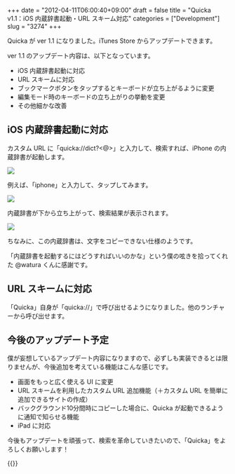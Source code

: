 +++
date = "2012-04-11T06:00:40+09:00"
draft = false
title = "Quicka v1.1：iOS 内蔵辞書起動・URL スキーム対応"
categories = ["Development"]
slug = "3274"
+++

Quicka が ver 1.1 になりました。iTunes Store からアップデートできます。

ver 1.1 のアップデート内容は、以下となっています。

* iOS 内蔵辞書起動に対応
* URL スキームに対応
* ブックマークボタンをタップするとキーボードが立ち上がるように変更
* 編集モード時のキーボードの立ち上がりの挙動を変更
* その他細かな改善

## iOS 内蔵辞書起動に対応

カスタム URL に「quicka://dict?<@>」と入力して、検索すれば、iPhone の内蔵辞書が起動します。

![](/images/2012/04/3274_1.png)

例えば、「iphone」と入力して、タップしてみます。

![](/images/2012/04/3274_2.png)

内蔵辞書が下から立ち上がって、検索結果が表示されます。

![](/images/2012/04/3274_3.png)

ちなみに、この内蔵辞書は、文字をコピーできない仕様のようです。

「内蔵辞書を起動するにはどうすればいいのかな」という僕の呟きを拾ってくれた @watura くんに感謝です。

## URL スキームに対応

「Quicka」自身が「quicka://」で呼び出せるようになりました。他のランチャーから呼び出せます。

## 今後のアップデート予定

僕が妄想しているアップデート内容になりますので、必ずしも実装できるとは限りませんが、今後追加を考えている機能はこんな感じです。

* 画面をもっと広く使える UI に変更
* URL スキームを利用したカスタム URL 追加機能（＋カスタム URL を簡単に追加できるサイトの作成）
* バックグラウンド10分間時にコピーした場合に、Quicka が起動できるように通知で知らせる機能
* iPad に対応

今後もアップデートを頑張って、検索を革命していきたいので、「Quicka」をよろしくお願いします！

{{<app id="511606108" title="Quicka 1.1（￥85）" src="http://a3.mzstatic.com/us/r1000/077/Purple/v4/b0/e4/d4/b0e4d451-a255-4321-966a-33ccf6d2ddf4/ibjG3fNt4Phm08ZnZUjx0g-temp-upload.cqnwvlfj.100x100-75.png">}}
